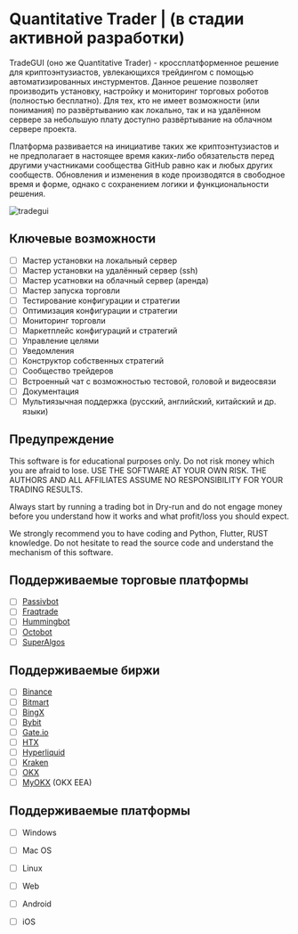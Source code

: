 # Quantitative Trader | (в стадии активной разработки)
TradeGUI (оно же Quantitative Trader) - кроссплатформенное решение для криптоэнтузиастов, увлекающихся трейдингом с помощью автоматизированных инстурментов. Данное решение позволяет производить установку, настройку и мониторинг торговых роботов (полностью бесплатно). Для тех, кто не имеет возможности (или понимания) по развёртыванию как локально, так и на удалённом сервере за небольшую плату доступно развёртывание на облачном сервере проекта. 

Платформа развивается на инициативе таких же криптоэнтузиастов и не предполагает в настоящее время каких-либо обязательств перед другими участниками сообщества GitHub равно как и любых других сообществ. Обновления и изменения в коде производятся в свободное время и форме, однако с сохранением логики и функциональности решения. 

![tradegui](https://github.com/rhenrhee/tradegui/blob/main/screenshot_1.png)

## Ключевые возможности

- [ ] Мастер установки на локальный сервер
- [ ] Мастер установки на удалённый сервер (ssh)
- [ ] Мастер усатновки на облачный сервер (аренда)
- [ ] Мастер запуска торговли
- [ ] Тестирование конфигурации и стратегии
- [ ] Оптимизация конфигурации и стратегии
- [ ] Мониторинг торговли
- [ ] Маркетплейс конфигураций и стратегий
- [ ] Управление целями
- [ ] Уведомления
- [ ] Конструктор собственных стратегий
- [ ] Сообщество трейдеров
- [ ] Встроенный чат с возможностью тестовой, головой и видеосвязи
- [ ] Документация
- [ ] Мультиязычная поддержка (русский, английский, китайский и др. языки)

## Предупреждение

This software is for educational purposes only. Do not risk money which
you are afraid to lose. USE THE SOFTWARE AT YOUR OWN RISK. THE AUTHORS
AND ALL AFFILIATES ASSUME NO RESPONSIBILITY FOR YOUR TRADING RESULTS.

Always start by running a trading bot in Dry-run and do not engage money
before you understand how it works and what profit/loss you should
expect.

We strongly recommend you to have coding and Python, Flutter, RUST knowledge. Do not
hesitate to read the source code and understand the mechanism of this software.

## Поддерживаемые торговые платформы

- [ ] [Passivbot](https://github.com/enarjord/passivbot)
- [ ] [Fraqtrade](https://github.com/freqtrade/freqtrade/tree/develop)
- [ ] [Hummingbot](https://github.com/hummingbot/hummingbot)
- [ ] [Octobot](https://github.com/Drakkar-Software/OctoBot)
- [ ] [SuperAlgos](https://github.com/Superalgos/Superalgos)

## Поддерживаемые биржи

- [ ] [Binance](https://www.binance.com/)
- [ ] [Bitmart](https://bitmart.com/)
- [ ] [BingX](https://bingx.com/invite/0EM9RX)
- [ ] [Bybit](https://bybit.com/)
- [ ] [Gate.io](https://www.gate.io/ref/6266643)
- [ ] [HTX](https://www.htx.com/)
- [ ] [Hyperliquid](https://hyperliquid.xyz/) 
- [ ] [Kraken](https://kraken.com/)
- [ ] [OKX](https://okx.com/)
- [ ] [MyOKX](https://okx.com/) (OKX EEA)

## Поддерживаемые платформы

- [ ] Windows
- [ ] Mac OS
- [ ] Linux
- [ ] Web
- [ ] Android
- [ ] iOS



